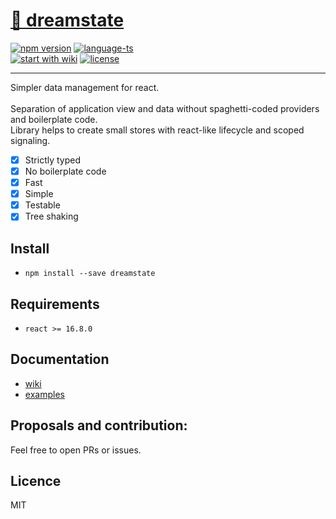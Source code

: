 # <a href='https://www.npmjs.com/package/dreamstate'> 🎸 dreamstate </a>

[![npm version](https://img.shields.io/npm/v/dreamstate.svg?style=flat-square)](https://www.npmjs.com/package/dreamstate)
[![language-ts](https://img.shields.io/badge/language-typescript-blue.svg?style=flat)](https://github.com/Neloreck/dreamstate/search?l=typescript)
<br/>
[![start with wiki](https://img.shields.io/badge/docs-wiki-blue.svg?style=flat)](https://github.com/Neloreck/dreamstate/wiki)
[![license](https://img.shields.io/badge/license-MIT-blue.svg?style=flat)](https://github.com/Neloreck/dreamstate/blob/master/LICENSE)

<hr/>

Simpler data management for react. <br/>
<br/>
Separation of application view and data without spaghetti-coded providers and boilerplate code. <br/>
Library helps to create small stores with react-like lifecycle and scoped signaling. <br/>

- [x] Strictly typed
- [x] No boilerplate code
- [x] Fast
- [x] Simple
- [x] Testable
- [x] Tree shaking

## Install

- `npm install --save dreamstate`

## Requirements

- `react >= 16.8.0`

## Documentation

- [wiki](https://github.com/Neloreck/dreamstate/wiki/Home)
- [examples](https://github.com/Neloreck/dreamstate/tree/master/examples)

## Proposals and contribution:

Feel free to open PRs or issues. <br/>

## Licence

MIT
